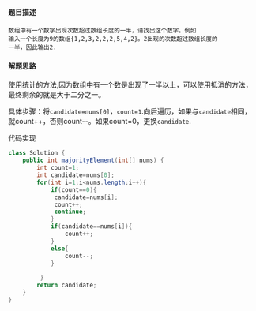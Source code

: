 #### 题目描述

```
数组中有一个数字出现次数超过数组长度的一半，请找出这个数字。例如
输入一个长度为9的数组{1,2,3,2,2,2,5,4,2}。2出现的次数超过数组长度的
一半，因此输出2.
```

#### 解题思路

使用统计的方法,因为数组中有一个数是出现了一半以上，可以使用抵消的方法，最终剩余的就是大于二分之一。

具体步骤：将`candidate=nums[0]`，`count=1`.向后遍历，如果与`candidate`相同，就count++，否则count--。如果count=0，更换`candidate`.

代码实现

```java
class Solution {
    public int majorityElement(int[] nums) {
        int count=1;
        int candidate=nums[0];
        for(int i=1;i<nums.length;i++){
            if(count==0){
             candidate=nums[i];
             count++;
             continue;   
            }
            if(candidate==nums[i]){
                count++;
            }
            else{
                count--;
            }
            
         }
        return candidate;       
    }
}
```

